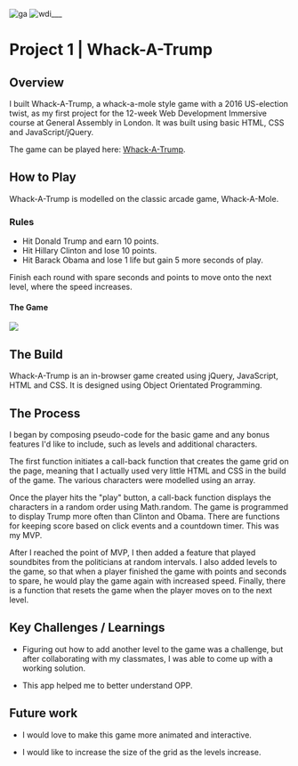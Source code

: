 ![ga](https://cloud.githubusercontent.com/assets/20629455/23824362/2c9817c2-066d-11e7-8988-7b1eefc6d628.jpg)![wdi](https://cloud.githubusercontent.com/assets/20629455/23824363/2ddeaa7e-066d-11e7-8630-f7c890c9f1c1.png)___<br>

# Project 1 | Whack-A-Trump## OverviewI built Whack-A-Trump, a whack-a-mole style game with a 2016 US-election twist, as my first project for the 12-week Web Development Immersive course at General Assembly in London. It was built using basic HTML, CSS and JavaScript/jQuery.The game can be played here: [Whack-A-Trump](https://whack-a-trump.herokuapp.com/).## How to PlayWhack-A-Trump is modelled on the classic arcade game, Whack-A-Mole. ### Rules<ul><li>Hit Donald Trump and earn 10 points.</li><li>Hit Hillary Clinton and lose 10 points.</li><li>Hit Barack Obama and lose 1 life but gain 5 more seconds of play.</li></ul>Finish each round with spare seconds and points to move onto the next level, where the speed increases.

#### The Game
![](https://cloud.githubusercontent.com/assets/22897108/23888706/4401e4c2-0881-11e7-8ed9-ec30ecfc19a1.jpeg)

## The BuildWhack-A-Trump is an in-browser game created using jQuery, JavaScript, HTML and CSS. It is designed using Object Orientated Programming.
## The ProcessI began by composing pseudo-code for the basic game and any bonus features I'd like to include, such as levels and additional characters.The first function initiates a call-back function that creates the game grid on the page, meaning that I actually used very little HTML and CSS in the build of the game. The various characters were modelled using an array. Once the player hits the "play" button, a call-back function displays the characters in a random order using Math.random. The game is programmed to display Trump more often than Clinton and Obama. There are functions for keeping score based on click events and a countdown timer. This was my MVP.After I reached the point of MVP, I then added a feature that played soundbites from the politicians at random intervals. I also added levels to the game, so that when a player finished the game with points and seconds to spare, he would play the game again with increased speed. Finally, there is a function that resets the game when the player moves on to the next level.## Key Challenges / Learnings- Figuring out how to add another level to the game was a challenge, but after collaborating with my classmates, I was able to come up with a working solution.- This app helped me to better understand OPP.## Future work- I would love to make this game more animated and interactive.- I would like to increase the size of the grid as the levels increase. 